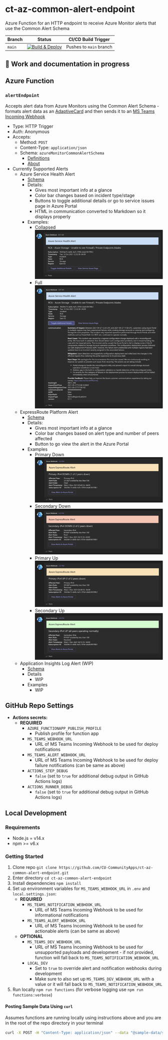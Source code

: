 # ct-az-common-alert-endpoint

Azure Function for an HTTP endpoint to receive Azure Monitor alerts that use the Common Alert Schema

| Branch | Status | CI/CD Build Trigger |
| --- | --- | --- |
| `main` | [![Build & Deploy](https://github.com/CU-CommunityApps/ct-az-common-alert-endpoint/actions/workflows/build-and-deploy.yml/badge.svg)](https://github.com/CU-CommunityApps/ct-az-common-alert-endpoint/actions/workflows/build-and-deploy.yml) | Pushes to `main` branch |

## :construction: Work and documentation in progress

## Azure Function

### `alertEndpoint`

Accepts alert data from Azure Monitors using the Common Alert Schema - formats alert data
as an [AdaptiveCard](https://adaptivecards.io/explorer/) and then sends it to an
[MS Teams Incoming Webhook](https://docs.microsoft.com/en-us/microsoftteams/platform/webhooks-and-connectors/how-to/add-incoming-webhook)

- Type: HTTP Trigger
- Auth: Anonymous
- Accepts:
  - Method: `POST`
  - Content-Type: `application/json`
  - Schema: `azureMonitorCommonAlertSchema`
    - [Definitions](https://docs.microsoft.com/en-us/azure/azure-monitor/alerts/alerts-common-schema-definitions)
    - [About](https://docs.microsoft.com/en-us/azure/azure-monitor/alerts/alerts-common-schema)
- Currently Supported Alerts
  - Azure Service Health Alert
    - [Schema](https://docs.microsoft.com/en-us/azure/azure-monitor/alerts/alerts-common-schema-definitions#monitoringservice--servicehealth)
    - Details:
      - Gives most important info at a glance
      - Color bar changes based on incident type/stage
      - Buttons to toggle additional details or go to service issues page in Azure Portal
      - HTML in communication converted to Markdown so it displays properly
    - Examples:
      - Collapsed
        ![service-health-alert.png](./readme-images/service-health-alert.png)
      - Full
        ![service-health-alert-expanded.png](./readme-images/service-health-alert-expanded.png)
  - ExpressRoute Platform Alert
    - [Schema](https://docs.microsoft.com/en-us/azure/azure-monitor/alerts/alerts-common-schema-definitions#monitoringservice--platform)
    - Details:
      - Gives most important info at a glance
      - Color bar changes based on alert type and number of peers affected
      - Button to go view the alert in the Azure Portal
    - Examples
      - Primary Down
        ![express-route-alert-one.png](./readme-images/express-route-alert-one.png)
      - Secondary Down
        ![express-route-alert-two.png](./readme-images/express-route-alert-two.png)
      - Primary Up
        ![express-route-resolved-one.png](./readme-images/express-route-resolved-one.png)
      - Secondary Up
        ![express-route-resolved-two.png](./readme-images/express-route-resolved-two.png)
  - Application Insights Log Alert (WIP)
    - [Schema](https://docs.microsoft.com/en-us/azure/azure-monitor/alerts/alerts-common-schema-definitions#monitoringservice--application-insights)
    - Details
      - WIP
    - Examples
      - WIP

## GitHub Repo Settings

- **Actions secrets:**
  - **REQUIRED**
    - `AZURE_FUNCTIONAPP_PUBLISH_PROFILE`
      - Publish profile for function app
    - `MS_TEAMS_WEBHOOK_URL`
      - URL of MS Teams Incoming Webhook to be used for deploy notifications
    - `MS_TEAMS_ALERT_WEBHOOK_URL`
      - URL of MS Teams Incoming Webhook to be used for deploy failure notifications (can be same as above)
    - `ACTIONS_STEP_DEBUG`
      - `false` (set to `true` for additional debug output in GitHub Actions logs)
    - `ACTIONS_RUNNER_DEBUG`
      - `false` (set to `true` for additional debug output in GitHub Actions logs)

## Local Development

### Requirements

- Node.js = v14.x
- npm >= v6.x

### Getting Started

1. Clone repo `git clone https://github.com/CU-CommunityApps/ct-az-common-alert-endpoint.git`
1. Enter directory `cd ct-az-common-alert-endpoint`
1. Install dependencies `npm install`
1. Set up environment variables for `MS_TEAMS_WEBHOOK_URL` in `.env` and `local.settings.json`:
   - **REQUIRED**
     - `MS_TEAMS_NOTIFICATION_WEBHOOK_URL`
       - URL of MS Teams Incoming Webhook to be used for informational notifications
     - `MS_TEAMS_ALERT_WEBHOOK_URL`
       - URL of MS Teams Incoming Webhook to be used for actionable alerts (can be same as above)
   - **OPTIONAL**
     - `MS_TEAMS_DEV_WEBHOOK_URL`
       - URL of MS Teams Incoming Webhook to be used for unsupported payloads and development - if not provided, function will fall back to `MS_TEAMS_NOTIFICATION_WEBHOOK_URL`
     - `LOCAL_DEV`
       - Set to `true` to override alert and notification webhooks during development
       - Make sure to also set up `MS_TEAMS_DEV_WEBHOOK_URL` with a value or it will fall back to `MS_TEAMS_NOTIFICATION_WEBHOOK_URL`
2. Run locally `npm run functions` (for verbose logging use `npm run functions:verbose`)

#### Posting Sample Data Using `curl`

Assumes functions are running locally using instructions above and you are in the root of the repo directory in your terminal

```bash
curl -X POST -H "Content-Type: application/json" --data "@sample-data/service-health-alert.json" http://localhost:7071/api/alertEndpoint
```
